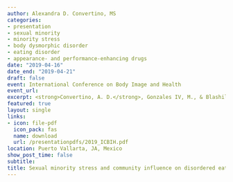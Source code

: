 ```yaml
---
author: Alexandra D. Convertino, MS
categories:
- presentation
- sexual minority
- minority stress
- body dysmorphic disorder
- eating disorder
- appearance- and performance-enhancing drugs
date: "2019-04-16"
date_end: "2019-04-21"
draft: false
event: International Conference on Body Image and Health
event_url: 
excerpt: <strong>Convertino, A. D.</strong>, Gonzales IV, M., & Blashill, A. J. (2019, April 16-21). <em>Sexual minority stress and community influence on disordered eating, dysmorphic concerns and appearance- and performance-enhancing drug misuse</em> [Conference session]. International Conference on Body Image and Health, Puerto Vallarta, JA, Mexico.  
featured: true
layout: single
links:
- icon: file-pdf
  icon_pack: fas
  name: download
  url: /presentationpdfs/2019_ICBIH.pdf
location: Puerto Vallarta, JA, Mexico
show_post_time: false
subtitle: 
title: Sexual minority stress and community influence on disordered eating, dysmorphic concerns and appearance- and performance-enhancing drug misuse
---
```



